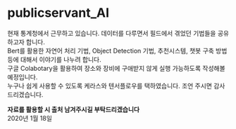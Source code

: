 # publicservant_AI

현재 통계청에서 근무하고 있습니다. 데이터를 다루면서 필드에서 겪었던 기법들을 공유하고자 합니다.  
Bert를 활용한 자연어 처리 기법, Object Detection 기법, 추천시스템, 챗봇 구축 방법 등에 대해서 이야기를 나누려 합니다.  
구글 Colabotary을 활용하여 장소와 장비에 구애받지 않게 실행 가능하도록 작성해볼 예정입니다.  
누구나 쉽게 사용할 수 있도록 케라스와 텐서플로우를 택하였습니다. 조언 주시면 감사드리겠습니다.  

  
**자료를 활용할 시 출처 남겨주시길 부탁드리겠습니다**  
2020년 1월 18일 
